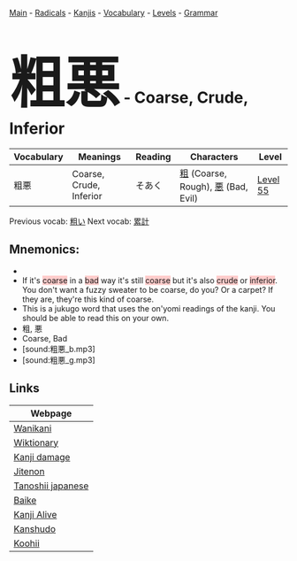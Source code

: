 <style> bigfont {font-size: 100px}</style>
[Main](../README.md) -
[Radicals](../radicals.md) -
[Kanjis](../kanjis.md) -
[Vocabulary](../vocabulary.md) -
[Levels](../levels.md) -
[Grammar](../grammar.md)
# <bigfont> 粗悪</bigfont> - Coarse, Crude, Inferior 

| Vocabulary | Meanings | Reading | Characters | Level |
| --- | --- | --- | --- | --- |
| 粗悪 | Coarse, Crude, Inferior | そあく |  [粗](../kanjis/粗.md) (Coarse, Rough), [悪](../kanjis/悪.md) (Bad, Evil) | [Level 55](../levels/wk_level55.md) |

Previous vocab: [粗い](粗い.md) Next vocab: [累計](累計.md) 

## Mnemonics:

* 
* If it's <span style="background-color:#ffcccb"> coarse</span> in a <span style="background-color:#ffcccb"> bad</span> way it's still <span style="background-color:#ffcccb"> coarse</span> but it's also <span style="background-color:#ffcccb"> crude</span> or <span style="background-color:#ffcccb"> inferior</span>. You don't want a fuzzy sweater to be coarse, do you? Or a carpet? If they are, they're this kind of coarse.
* This is a jukugo word that uses the on'yomi readings of the kanji. You should be able to read this on your own.
* 粗, 悪
* Coarse, Bad
* [sound:粗悪_b.mp3]
* [sound:粗悪_g.mp3]


## Links 

| Webpage |
| --- |
| [Wanikani          ](https://www.wanikani.com/kanji/粗悪) |
| [Wiktionary        ](https://en.wiktionary.org/wiki/粗悪) |
| [Kanji damage      ](http://www.kanjidamage.com/kanji/search?utf8=✓&q=粗悪) |
| [Jitenon           ](https://jitenon.com/kanji/粗悪) |
| [Tanoshii japanese ](https://www.tanoshiijapanese.com/dictionary/kanji.cfm?k=粗悪) |
| [Baike             ](https://baike.baidu.com/item/粗悪) |
| [Kanji Alive       ](https://app.kanjialive.com/粗悪) |
| [Kanshudo          ](https://www.kanshudo.com/searchmn?q=粗悪) |
| [Koohii            ](https://kanji.koohii.com/study/kanji/粗悪) |
